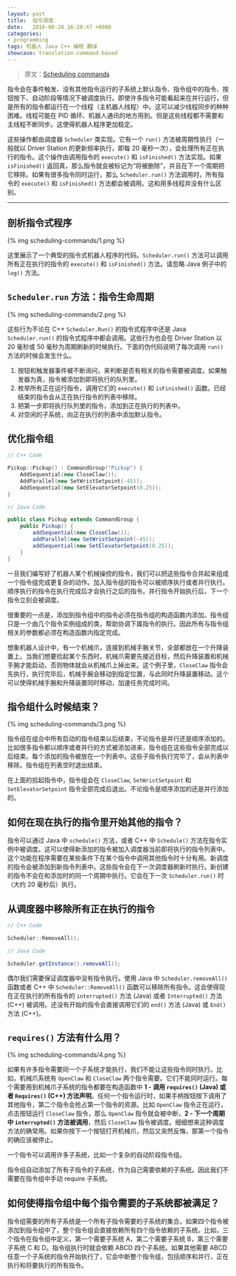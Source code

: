 ```yaml
---		
layout: post		
title:  指令调度
date:   2016-08-28 16:28:47 +0800		
categories:
- programming
tags: 机器人 Java C++ 编程 翻译
showcase: translation-command-based
---
```


> 原文：[Scheduling commands](http://wpilib.screenstepslive.com/s/4485/m/13809/l/599745-scheduling-commands)

指令会在事件触发、没有其他指令运行的子系统上默认指令、指令组中的指令、按钮按下、自动阶段等情况下被调度执行。即使许多指令可能看起来在并行运行，但是所有的指令都运行在一个线程（主机器人线程）中。这可以减少线程同步的种种困难。线程可能在 PID 循环、机器人通讯的地方用到。但是这些线程都不需要和主线程不断同步。这使得机器人程序更加稳定。

这些操作都由调度器 `Scheduler` 类实现。它有一个 `run()` 方法被周期性执行（一般就以 Driver Station 的更新频率执行，即每 20 毫秒一次），会处理所有正在执行的指令。这个操作由调用指令的 `execute()` 和 `isFinished()` 方法实现。如果 `isFinished()` 返回真，那么指令就会被标记为“将被删除”，并且在下一个周期把它移除。如果有很多指令同时运行，那么 `Scheduler.run()` 方法调用时，所有指令的 `execute()` 和 `isFinished()` 方法都会被调用。这和用多线程并没有什么区别。

---

## 剖析指令式程序

{% img scheduling-commands/1.png %}

这里展示了一个典型的指令式机器人程序的代码。`Scheduler.run()` 方法可以调用所有正在执行的指令的 `execute()` 和 `isFinished()` 方法。请忽略 Java 例子中的 `log()` 方法。

## `Scheduler.run` 方法：指令生命周期

{% img scheduling-commands/2.png %}

这些行为不论在 C++ `Scheduler.Run()` 的指令式程序中还是 Java `Scheduler.run()` 的指令式程序中都会调用。这些行为也会在 Driver Station 以 20 毫秒或 50 毫秒为周期刷新的时候执行。下面的伪代码说明了每次调用 `run()` 方法的时候会发生什么。

1. 按钮和触发器事件被不断询问，来判断是否有相关的指令需要被调度。如果触发器为真，指令被添加到即将执行的队列里。
2. 枚举所有正在运行指令，调用它们的 `execute()` 和 `isFinished()` 函数。已经结束的指令会从正在执行指令的列表中移除。
3. 把第一步即将执行队列里的指令，添加到正在执行的列表中。
4. 对空闲的子系统，向正在执行的列表中添加默认指令。

## 优化指令组

```c++
// C++ Code

Pickup::Pickup() : CommandGroup("Pickup") {
    AddSequential(new CloseClaw());
    AddParallel(new SetWristSetpoint(-45));
    AddSequential(new SetElevatorSetpoint(0.25));
}
```

```java
// Java Code

public class Pickup extends CommandGroup {
    public Pickup() {
    	addSequential(new CloseClaw());
    	addParallel(new SetWristSetpoint(-45));
    	addSequential(new SetElevatorSetpoint(0.25));
    }
}
```

一旦我们编写好了机器人某个机械操控的指令，我们可以把这些指令合并起来组成一个指令组完成更复杂的动作。加入指令组的指令可以被顺序执行或者并行执行。顺序执行的指令在执行完成后才会执行之后的指令。并行指令开始执行后，下一个指令立刻会被调度。

很重要的一点是，添加到指令组中的指令必须在指令组的构造函数内添加。指令组只是一个由几个指令实例组成的类，帮助协调下属指令的执行。因此所有与指令组相关的参数都必须在构造函数内指定完成。

想象机器人设计中，有一个机械爪，连接到机械手腕关节，全部都放在一个升降装置上。当我们想要捡起某个东西时，机械爪需要先接近目标，然后升降装置和机械手腕才能启动，否则物体就会从机械爪上掉出来。这个例子里，`CloseClaw` 指令会先执行，执行完毕后，机械手腕会移动到指定位置，与此同时升降装置移动。这个可以使得机械手腕和升降装置同时移动，加速任务完成时间。

## 指令组什么时候结束？

{% img scheduling-commands/3.png %}

指令组在组合中所有启动的指令结束以后结束，不论指令是并行还是顺序添加的。比如很多指令都以顺序或者并行的方式被添加进来，指令组在这些指令全部完成以后结束。每个添加的指令被放在一个列表中。这些子指令执行完毕了，会从列表中移除。指令组在列表空时退出结束。

在上面的拾起指令中，指令组会在 `CloseClaw`, `SetWristSetpoint` 和 `SetElevatorSetpoint` 指令全部完成后退出。不论指令是顺序添加的还是并行添加的。

## 如何在现在执行的指令里开始其他的指令？

指令可以通过 Java 中 `schedule()` 方法，或者 C++ 中 `Schedule()` 方法在指令实例中被调度。这可以使得新添加的指令被加入调度器当前即将执行的指令列表中。这个功能在程序需要在某些条件下在某个指令中调用其他指令时十分有用。新调度的指令会被添加到新指令列表中。这些指令会在下一次调度器刷新时执行。新创建的指令不会在和添加时的同一个周期中执行。它会在下一次 `Scheduler.run()` 时（大约 20 毫秒后）执行。

## 从调度器中移除所有正在执行的指令

```c++
// C++ Code

Scheduler::RemoveAll();
```

```java
// Java Code

Scheduler.getInstance().removeAll();
```

偶尔我们需要保证调度器中没有指令执行。使用 Java 中 `Scheduler.removeAll()` 函数或者 C++ 中 `Scheduler::RemoveAll()` 函数可以移除所有指令。这会使得现在正在执行的所有指令的 `interrupted()` 方法 (Java) 或者 `Interrupted()` 方法 (C++) 被调用。还没有开始的指令会直接调用它们的 `end()` 方法 (Java) 或 `End()` 方法 (C++)。

## `requires()` 方法有什么用？

{% img scheduling-commands/4.png %}

如果有许多指令需要同一个子系统才能执行，我们不能让这些指令同时执行。比如，机械爪系统有 `OpenClaw` 和 `CloseClaw` 两个指令需要。它们不能同时运行。每个需要用到机械爪子系统的指令都要在构造函数中 **1 - 调用 `requires()` (Java) 或者 `Requires()` (C++) 方法声明**。任何一个指令运行时，如果手柄按钮按下调用了其他指令，第二个指令会抢占第一个指令的资源。比如 `OpenClaw` 指令正在运行，点击按钮运行 `CloseClaw` 指令，那么 `OpenClaw` 指令就会被中断，**2 - 下一个周期中 `interrupted()` 方法被调用**，然后 `CloseClaw` 指令被调度。细细想来这种调度方法的确常用。如果你按下一个按钮打开机械爪，然后又突然反悔，那第一个指令的确应该被停止。

一个指令可以调用许多子系统，比如一个复杂的自动阶段指令组。

指令组自动添加了所有子指令的子系统，作为自己需要依赖的子系统。因此我们不需要在指令组中手动 require 子系统。

## 如何使得指令组中每个指令需要的子系统都被满足？

指令组需要的所有子系统是一个所有子指令需要的子系统的集合。如果四个指令被添加到指令组中了，整个指令组会直接依赖所有四个指令依赖的子系统。比如，三个指令在指令组中定义，第一个需要子系统 A，第二个需要子系统 B，第三个需要子系统 C 和 D。指令组执行时就会依赖 ABCD 四个子系统。如果其他需要 ABCD 任意一个子系统的指令开始执行了，它会中断整个指令组，包括顺序和并行，正在执行和将要执行的所有指令。
